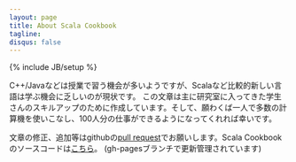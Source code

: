 ```yaml
---
layout: page
title: About Scala Cookbook
tagline: 
disqus: false
---
```

{% include JB/setup %}

C++/Javaなどは授業で習う機会が多いようですが、Scalaなど比較的新しい言語は学ぶ機会に乏しいのが現状です。
この文章は主に研究室に入ってきた学生さんのスキルアップのために作成しています。そして、願わくば一人で多数の計算機を使いこなし、100人分の仕事ができるようになってくれれば幸いです。

文章の修正、追加等はgithubの[pull request](https://help.github.com/articles/using-pull-requests)でお願いします。Scala Cookbookのソースコードは[こちら](https://github.com/xerial/scala-cookbook/tree/gh-pages)。 (gh-pagesブランチで更新管理されています)

